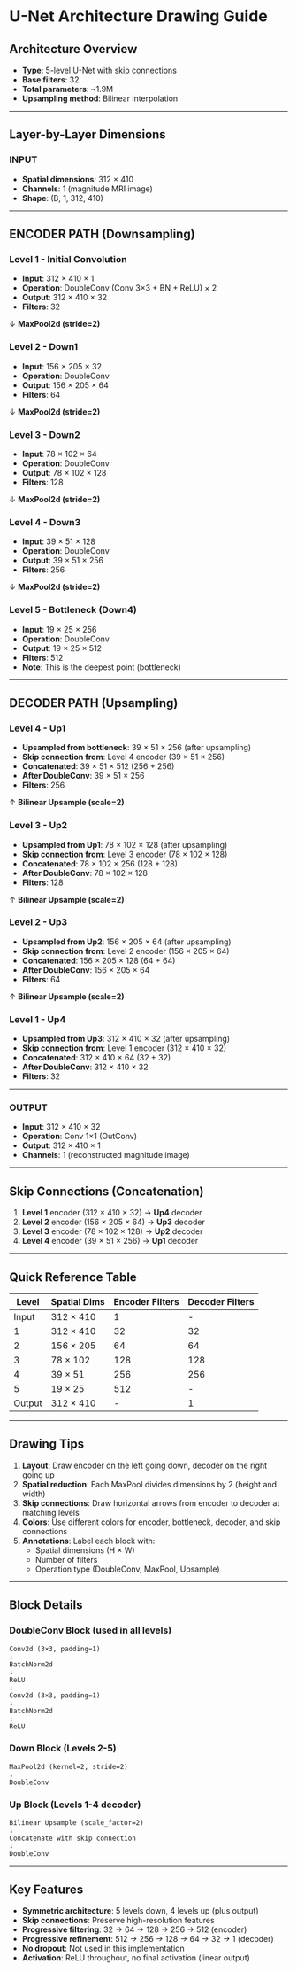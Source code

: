 # U-Net Architecture Drawing Guide

## Architecture Overview
- **Type**: 5-level U-Net with skip connections
- **Base filters**: 32
- **Total parameters**: ~1.9M
- **Upsampling method**: Bilinear interpolation

---

## Layer-by-Layer Dimensions

### INPUT
- **Spatial dimensions**: 312 × 410
- **Channels**: 1 (magnitude MRI image)
- **Shape**: (B, 1, 312, 410)

---

## ENCODER PATH (Downsampling)

### Level 1 - Initial Convolution
- **Input**: 312 × 410 × 1
- **Operation**: DoubleConv (Conv 3×3 + BN + ReLU) × 2
- **Output**: 312 × 410 × 32
- **Filters**: 32

↓ **MaxPool2d (stride=2)**

### Level 2 - Down1
- **Input**: 156 × 205 × 32
- **Operation**: DoubleConv
- **Output**: 156 × 205 × 64
- **Filters**: 64

↓ **MaxPool2d (stride=2)**

### Level 3 - Down2
- **Input**: 78 × 102 × 64
- **Operation**: DoubleConv
- **Output**: 78 × 102 × 128
- **Filters**: 128

↓ **MaxPool2d (stride=2)**

### Level 4 - Down3
- **Input**: 39 × 51 × 128
- **Operation**: DoubleConv
- **Output**: 39 × 51 × 256
- **Filters**: 256

↓ **MaxPool2d (stride=2)**

### Level 5 - Bottleneck (Down4)
- **Input**: 19 × 25 × 256
- **Operation**: DoubleConv
- **Output**: 19 × 25 × 512
- **Filters**: 512
- **Note**: This is the deepest point (bottleneck)

---

## DECODER PATH (Upsampling)

### Level 4 - Up1
- **Upsampled from bottleneck**: 39 × 51 × 256 (after upsampling)
- **Skip connection from**: Level 4 encoder (39 × 51 × 256)
- **Concatenated**: 39 × 51 × 512 (256 + 256)
- **After DoubleConv**: 39 × 51 × 256
- **Filters**: 256

↑ **Bilinear Upsample (scale=2)**

### Level 3 - Up2
- **Upsampled from Up1**: 78 × 102 × 128 (after upsampling)
- **Skip connection from**: Level 3 encoder (78 × 102 × 128)
- **Concatenated**: 78 × 102 × 256 (128 + 128)
- **After DoubleConv**: 78 × 102 × 128
- **Filters**: 128

↑ **Bilinear Upsample (scale=2)**

### Level 2 - Up3
- **Upsampled from Up2**: 156 × 205 × 64 (after upsampling)
- **Skip connection from**: Level 2 encoder (156 × 205 × 64)
- **Concatenated**: 156 × 205 × 128 (64 + 64)
- **After DoubleConv**: 156 × 205 × 64
- **Filters**: 64

↑ **Bilinear Upsample (scale=2)**

### Level 1 - Up4
- **Upsampled from Up3**: 312 × 410 × 32 (after upsampling)
- **Skip connection from**: Level 1 encoder (312 × 410 × 32)
- **Concatenated**: 312 × 410 × 64 (32 + 32)
- **After DoubleConv**: 312 × 410 × 32
- **Filters**: 32

---

### OUTPUT
- **Input**: 312 × 410 × 32
- **Operation**: Conv 1×1 (OutConv)
- **Output**: 312 × 410 × 1
- **Channels**: 1 (reconstructed magnitude image)

---

## Skip Connections (Concatenation)

1. **Level 1** encoder (312 × 410 × 32) → **Up4** decoder
2. **Level 2** encoder (156 × 205 × 64) → **Up3** decoder
3. **Level 3** encoder (78 × 102 × 128) → **Up2** decoder
4. **Level 4** encoder (39 × 51 × 256) → **Up1** decoder

---

## Quick Reference Table

| Level | Spatial Dims | Encoder Filters | Decoder Filters |
|-------|-------------|-----------------|-----------------|
| Input | 312 × 410   | 1               | -               |
| 1     | 312 × 410   | 32              | 32              |
| 2     | 156 × 205   | 64              | 64              |
| 3     | 78 × 102    | 128             | 128             |
| 4     | 39 × 51     | 256             | 256             |
| 5     | 19 × 25     | 512             | -               |
| Output| 312 × 410   | -               | 1               |

---

## Drawing Tips

1. **Layout**: Draw encoder on the left going down, decoder on the right going up
2. **Spatial reduction**: Each MaxPool divides dimensions by 2 (height and width)
3. **Skip connections**: Draw horizontal arrows from encoder to decoder at matching levels
4. **Colors**: Use different colors for encoder, bottleneck, decoder, and skip connections
5. **Annotations**: Label each block with:
   - Spatial dimensions (H × W)
   - Number of filters
   - Operation type (DoubleConv, MaxPool, Upsample)

---

## Block Details

### DoubleConv Block (used in all levels)
```
Conv2d (3×3, padding=1)
↓
BatchNorm2d
↓
ReLU
↓
Conv2d (3×3, padding=1)
↓
BatchNorm2d
↓
ReLU
```

### Down Block (Levels 2-5)
```
MaxPool2d (kernel=2, stride=2)
↓
DoubleConv
```

### Up Block (Levels 1-4 decoder)
```
Bilinear Upsample (scale_factor=2)
↓
Concatenate with skip connection
↓
DoubleConv
```

---

## Key Features
- **Symmetric architecture**: 5 levels down, 4 levels up (plus output)
- **Skip connections**: Preserve high-resolution features
- **Progressive filtering**: 32 → 64 → 128 → 256 → 512 (encoder)
- **Progressive refinement**: 512 → 256 → 128 → 64 → 32 → 1 (decoder)
- **No dropout**: Not used in this implementation
- **Activation**: ReLU throughout, no final activation (linear output)
